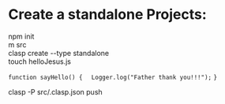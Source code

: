 # Create a standalone Projects:

npm init<br>
m src<br>
clasp create --type standalone<br>
touch helloJesus.js<br>

`function sayHello() {`
`  Logger.log("Father thank you!!!");`
`}`

clasp -P src/.clasp.json push<br>